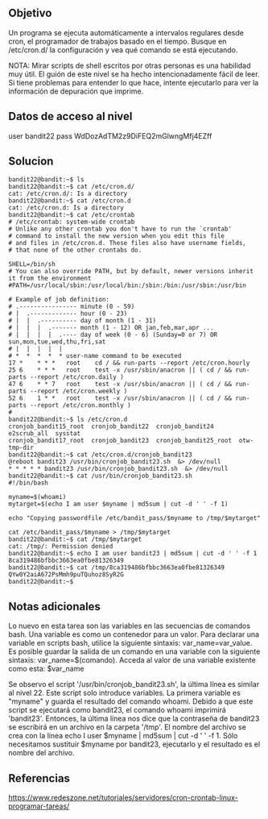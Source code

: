 ## Objetivo 

Un programa se ejecuta automáticamente a intervalos regulares desde cron, el programador de trabajos basado en el tiempo. Busque en /etc/cron.d/ la configuración y vea qué comando se está ejecutando.

NOTA: Mirar scripts de shell escritos por otras personas es una habilidad muy útil. El guión de este nivel se ha hecho intencionadamente fácil de leer. Si tiene problemas para entender lo que hace, intente ejecutarlo para ver la información de depuración que imprime.

## Datos de acceso al nivel

user bandit22
pass WdDozAdTM2z9DiFEQ2mGlwngMfj4EZff

## Solucion

```
bandit22@bandit:~$ ls
bandit22@bandit:~$ cat /etc/cron.d/
cat: /etc/cron.d/: Is a directory
bandit22@bandit:~$ cat /etc/cron.d
cat: /etc/cron.d: Is a directory
bandit22@bandit:~$ cat /etc/crontab
# /etc/crontab: system-wide crontab
# Unlike any other crontab you don't have to run the `crontab'
# command to install the new version when you edit this file
# and files in /etc/cron.d. These files also have username fields,
# that none of the other crontabs do.

SHELL=/bin/sh
# You can also override PATH, but by default, newer versions inherit it from the environment
#PATH=/usr/local/sbin:/usr/local/bin:/sbin:/bin:/usr/sbin:/usr/bin

# Example of job definition:
# .---------------- minute (0 - 59)
# |  .------------- hour (0 - 23)
# |  |  .---------- day of month (1 - 31)
# |  |  |  .------- month (1 - 12) OR jan,feb,mar,apr ...
# |  |  |  |  .---- day of week (0 - 6) (Sunday=0 or 7) OR sun,mon,tue,wed,thu,fri,sat
# |  |  |  |  |
# *  *  *  *  * user-name command to be executed
17 *    * * *   root    cd / && run-parts --report /etc/cron.hourly
25 6    * * *   root    test -x /usr/sbin/anacron || ( cd / && run-parts --report /etc/cron.daily )
47 6    * * 7   root    test -x /usr/sbin/anacron || ( cd / && run-parts --report /etc/cron.weekly )
52 6    1 * *   root    test -x /usr/sbin/anacron || ( cd / && run-parts --report /etc/cron.monthly )
#
bandit22@bandit:~$ ls /etc/cron.d
cronjob_bandit15_root  cronjob_bandit22  cronjob_bandit24       e2scrub_all  sysstat
cronjob_bandit17_root  cronjob_bandit23  cronjob_bandit25_root  otw-tmp-dir
bandit22@bandit:~$ cat /etc/cron.d/cronjob_bandit23
@reboot bandit23 /usr/bin/cronjob_bandit23.sh  &> /dev/null
* * * * * bandit23 /usr/bin/cronjob_bandit23.sh  &> /dev/null
bandit22@bandit:~$ cat /usr/bin/cronjob_bandit23.sh 
#!/bin/bash

myname=$(whoami)
mytarget=$(echo I am user $myname | md5sum | cut -d ' ' -f 1)

echo "Copying passwordfile /etc/bandit_pass/$myname to /tmp/$mytarget"

cat /etc/bandit_pass/$myname > /tmp/$mytarget
bandit22@bandit:~$ cat /tmp/$mytarget
cat: /tmp/: Permission denied
bandit22@bandit:~$ echo I am user bandit23 | md5sum | cut -d ' ' -f 1
8ca319486bfbbc3663ea0fbe81326349
bandit22@bandit:~$ cat /tmp/8ca319486bfbbc3663ea0fbe81326349
QYw0Y2aiA672PsMmh9puTQuhoz8SyR2G
bandit22@bandit:~$ 
```

## Notas adicionales


Lo nuevo en esta tarea son las variables en las secuencias de comandos bash. Una variable es como un contenedor para un valor. Para declarar una variable en scripts bash, utilice la siguiente sintaxis: var_name=var_value. Es posible guardar la salida de un comando en una variable con la siguiente sintaxis: var_name=$(comando). Acceda al valor de una variable existente como esta: $var_name

Se observo el script '/usr/bin/cronjob_bandit23.sh', la última línea es similar al nivel 22. Este script solo introduce variables. La primera variable es "myname" y guarda el resultado del comando whoami. Debido a que este script se ejecutará como bandit23, el comando whoami imprimirá 'bandit23'. Entonces, la última línea nos dice que la contraseña de bandit23 se escribirá en un archivo en la carpeta '/tmp'. El nombre del archivo se crea con la línea  echo I user $myname | md5sum | cut -d ' ' -f 1. Sólo necesitamos sustituir $myname por bandit23, ejecutarlo y el resultado es el nombre del archivo.


## Referencias 

https://www.redeszone.net/tutoriales/servidores/cron-crontab-linux-programar-tareas/